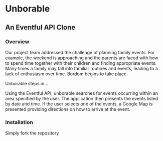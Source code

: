 # Unborable 
## An Eventful API Clone

### Overview
Our project team addressed the challenge of planning family events.  For example, the weekend is approaching and the parents are faced with how to spend time together with their children and finding appropriate events.  Many times a family may fall into familiar routines and events, leading to a lack of enthusiasm over time. Bordom begins to take place.  

Unborable steps in...

Using the Eventful API, unborable searches for events occurring within an area specified by the user.  The application then presents the events listed by date and time. If the user selects one of the events, a Google Map is presented providing directions on how to arrive at the event. 

### Installation
Simply fork the repository
